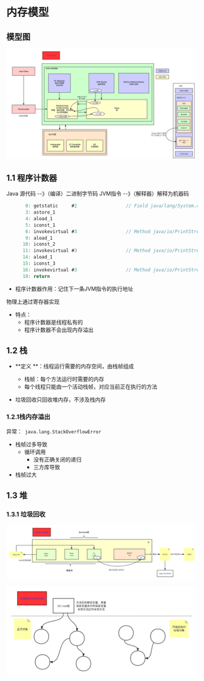 # 内存模型

## 模型图

![JVM内存模型](https://raw.githubusercontent.com/ying010/pic-repo/master/img/20220408105205.png)

## 1.1 程序计数器

Java 源代码 --》（编译）二进制字节码 JVM指令 --》（解释器）解释为机器码

```java
       0: getstatic     #2                  // Field java/lang/System.out:Ljava/io/PrintStream;
       3: astore_1
       4: aload_1
       5: iconst_1
       6: invokevirtual #3                  // Method java/io/PrintStream.println:(I)V
       9: aload_1
      10: iconst_2
      11: invokevirtual #3                  // Method java/io/PrintStream.println:(I)V
      14: aload_1
      15: iconst_3
      16: invokevirtual #3                  // Method java/io/PrintStream.println:(I)V
      19: return
```

- 程序计数器作用：记住下一条JVM指令的执行地址

物理上通过寄存器实现

- 特点：
  - 程序计数器是线程私有的
  - 程序计数器不会出现内存溢出

## 1.2 栈

- **定义 **：线程运行需要的内存空间，由栈帧组成
  
  - 栈帧：每个方法运行时需要的内存
  - 每个线程只能由一个活动栈帧，对应当前正在执行的方法

- 垃圾回收只回收堆内存，不涉及栈内存

### 1.2.1栈内存溢出

异常：`` java.lang.StackOverflowError``

- 栈帧过多导致
  - 循环调用
    - 没有正确关闭的递归
    - 三方库导致
- 栈帧过大

## 1.3 堆

### 1.3.1 垃圾回收

![未命名文件 (2)](https://raw.githubusercontent.com/ying010/pic-repo/master/img/2024/05/31/20240531105325.svg)

![未命名文件 (2)](https://raw.githubusercontent.com/ying010/pic-repo/master/img/2024/05/31/20240531105611.svg)
